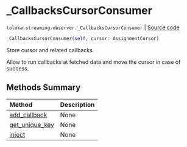 # _CallbacksCursorConsumer
`toloka.streaming.observer._CallbacksCursorConsumer` | [Source code](https://github.com/Toloka/toloka-kit/blob/v1.2.3/src/streaming/observer.py#L273)

```python
_CallbacksCursorConsumer(self, cursor: AssignmentCursor)
```

Store cursor and related callbacks.


Allow to run callbacks at fetched data and move the cursor in case of success.

## Methods Summary

| Method | Description |
| :------| :-----------|
[add_callback](toloka.streaming.observer._CallbacksCursorConsumer.add_callback.md)| None
[get_unique_key](toloka.streaming.observer._CallbacksCursorConsumer.get_unique_key.md)| None
[inject](toloka.streaming.observer._CallbacksCursorConsumer.inject.md)| None
